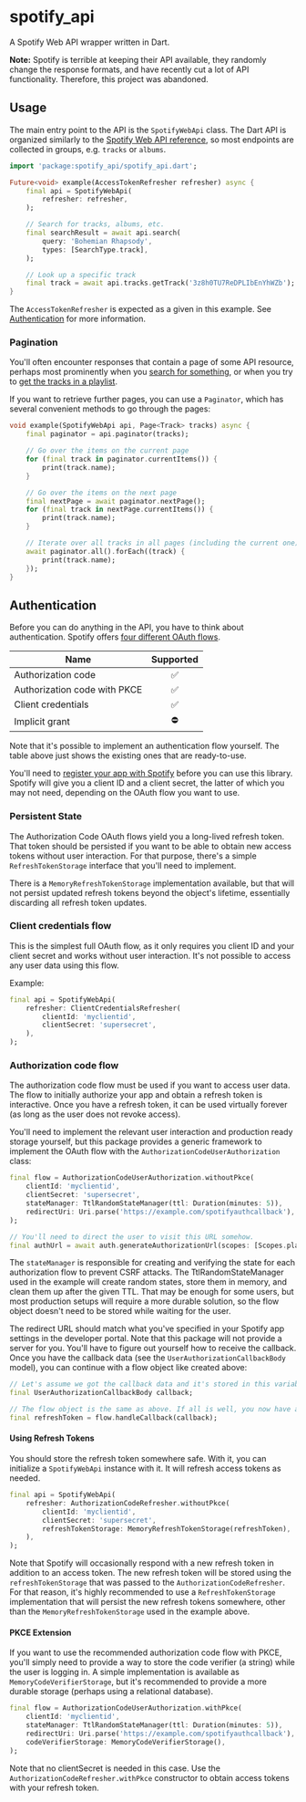 # spotify_api

A Spotify Web API wrapper written in Dart.

**Note:** Spotify is terrible at keeping their API available, they randomly change the response
formats, and have recently cut a lot of API functionality. Therefore, this project was abandoned.

## Usage

The main entry point to the API is the `SpotifyWebApi` class. The Dart API is organized similarly to the
[Spotify Web API reference](https://developer.spotify.com/documentation/web-api/reference/), so most endpoints are
collected in groups, e.g. `tracks` or `albums`.

```dart
import 'package:spotify_api/spotify_api.dart';

Future<void> example(AccessTokenRefresher refresher) async {
    final api = SpotifyWebApi(
        refresher: refresher,
    );

    // Search for tracks, albums, etc.
    final searchResult = await api.search(
        query: 'Bohemian Rhapsody',
        types: [SearchType.track],
    );

    // Look up a specific track
    final track = await api.tracks.getTrack('3z8h0TU7ReDPLIbEnYhWZb');
}
```

The `AccessTokenRefresher` is expected as a given in this example. See [Authentication](#authentication) for more
information.

### Pagination

You'll often encounter responses that contain a page of some API resource, perhaps most prominently when you [search
for something](https://developer.spotify.com/documentation/web-api/reference/#/operations/search), or when you try to
[get the tracks in a playlist](https://developer.spotify.com/documentation/web-api/reference/#/operations/get-playlists-tracks).

If you want to retrieve further pages, you can use a `Paginator`, which has several convenient methods to go through the
pages:

```dart
void example(SpotifyWebApi api, Page<Track> tracks) async {
    final paginator = api.paginator(tracks);

    // Go over the items on the current page
    for (final track in paginator.currentItems()) {
        print(track.name);
    }

    // Go over the items on the next page
    final nextPage = await paginator.nextPage();
    for (final track in nextPage.currentItems()) {
        print(track.name);
    }

    // Iterate over all tracks in all pages (including the current one)
    await paginator.all().forEach((track) {
        print(track.name);
    });
}
```

## Authentication

Before you can do anything in the API, you have to think about authentication. Spotify offers
[four different OAuth flows](https://developer.spotify.com/documentation/general/guides/authorization/).

| Name                         | Supported |
|------------------------------|:---------:|
| Authorization code           |     ✅     |
| Authorization code with PKCE |     ✅     |
| Client credentials           |     ✅     |
| Implicit grant               |     ⛔     |

Note that it's possible to implement an authentication flow yourself. The table above just shows the existing ones that
are ready-to-use.

You'll need to [register your app with Spotify](https://developer.spotify.com/dashboard) before you can use this
library. Spotify will give you a client ID and a client secret, the latter of which you may not need, depending on the
OAuth flow you want to use.

### Persistent State

The Authorization Code OAuth flows yield you a long-lived refresh token. That token should be persisted if you want to
be able to obtain new access tokens without user interaction. For that purpose, there's a simple
`RefreshTokenStorage` interface that you'll need to implement.

There is a `MemoryRefreshTokenStorage` implementation available, but that will not persist updated refresh
tokens beyond the object's lifetime, essentially discarding all refresh token updates.

### Client credentials flow

This is the simplest full OAuth flow, as it only requires you client ID and your client secret and works without user
interaction. It's not possible to access any user data using this flow.

Example:

```dart
final api = SpotifyWebApi(
    refresher: ClientCredentialsRefresher(
        clientId: 'myclientid',
        clientSecret: 'supersecret',
    ),
);
```

### Authorization code flow

The authorization code flow must be used if you want to access user data. The flow to initially
authorize your app and obtain a refresh token is interactive. Once you have a refresh token, it can
be used virtually forever (as long as the user does not revoke access).

You'll need to implement the relevant user interaction and production ready storage yourself, but
this package provides a generic framework to implement the OAuth flow with the
`AuthorizationCodeUserAuthorization` class:

```dart
final flow = AuthorizationCodeUserAuthorization.withoutPkce(
    clientId: 'myclientid',
    clientSecret: 'supersecret',
    stateManager: TtlRandomStateManager(ttl: Duration(minutes: 5)),
    redirectUri: Uri.parse('https://example.com/spotifyauthcallback'),
);

// You'll need to direct the user to visit this URL somehow.
final authUrl = await auth.generateAuthorizationUrl(scopes: [Scopes.playlistReadPrivate]);
```

The `stateManager` is responsible for creating and verifying the state for each authorization flow
to prevent CSRF attacks. The TtlRandomStateManager used in the example will create random states,
store them in memory, and clean them up after the given TTL. That may be enough for some users, but
most production setups will require a more durable solution, so the flow object doesn't need to be
stored while waiting for the user.

The redirect URL should match what you've specified in your Spotify app settings in the developer
portal. Note that this package will not provide a server for you. You'll have to figure out yourself
how to receive the callback. Once you have the callback data (see the
`UserAuthorizationCallbackBody` model), you can continue with a flow object like created above:

```dart
// Let's assume we got the callback data and it's stored in this variable
final UserAuthorizationCallbackBody callback;

// The flow object is the same as above. If all is well, you now have a refresh token!
final refreshToken = flow.handleCallback(callback);
```

#### Using Refresh Tokens

You should store the refresh token somewhere safe. With it, you can initialize a `SpotifyWebApi`
instance with it. It will refresh access tokens as needed.

```dart
final api = SpotifyWebApi(
    refresher: AuthorizationCodeRefresher.withoutPkce(
        clientId: 'myclientid',
        clientSecret: 'supersecret',
        refreshTokenStorage: MemoryRefreshTokenStorage(refreshToken),
    ),
);
```

Note that Spotify will occasionally respond with a new refresh token in addition to an access token.
The new refresh token will be stored using the `refreshTokenStorage` that was passed to the
`AuthorizationCodeRefresher`. For that reason, it's highly recommended to use a
`RefreshTokenStorage` implementation that will persist the new refresh tokens somewhere, other than
the `MemoryRefreshTokenStorage` used in the example above.

#### PKCE Extension

If you want to use the recommended authorization code flow with PKCE, you'll simply need to provide
a way to store the code verifier (a string) while the user is logging in. A simple implementation
is available as `MemoryCodeVerifierStorage`, but it's recommended to provide a more durable storage
(perhaps using a relational database).

```dart
final flow = AuthorizationCodeUserAuthorization.withPkce(
    clientId: 'myclientid',
    stateManager: TtlRandomStateManager(ttl: Duration(minutes: 5)),
    redirectUri: Uri.parse('https://example.com/spotifyauthcallback'),
    codeVerifierStorage: MemoryCodeVerifierStorage(),
);
```

Note that no clientSecret is needed in this case. Use the `AuthorizationCodeRefresher.withPkce`
constructor to obtain access tokens with your refresh token.

